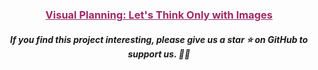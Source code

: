 <h3 align="center"><a href="[https://arxiv.org/](https://arxiv.org/abs/2505.11409)" style="color:#9C276A">
Visual Planning: Let's Think Only with Images</a></h3>
<h5 align="center"> If you find this project interesting, please give us a star ⭐ on GitHub to support us. 🙏🙏 </h2>
